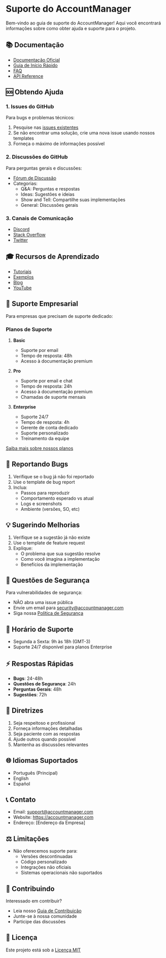 # Suporte do AccountManager

Bem-vindo ao guia de suporte do AccountManager! Aqui você encontrará informações sobre como obter ajuda e suporte para o projeto.

## 📚 Documentação

- [Documentação Oficial](https://docs.accountmanager.com)
- [Guia de Início Rápido](https://docs.accountmanager.com/quickstart)
- [FAQ](https://docs.accountmanager.com/faq)
- [API Reference](https://api.accountmanager.com/docs)

## 🆘 Obtendo Ajuda

### 1. Issues do GitHub

Para bugs e problemas técnicos:
1. Pesquise nas [issues existentes](https://github.com/accountmanager/account-manager/issues)
2. Se não encontrar uma solução, crie uma nova issue usando nossos templates
3. Forneça o máximo de informações possível

### 2. Discussões do GitHub

Para perguntas gerais e discussões:
- [Fórum de Discussão](https://github.com/accountmanager/account-manager/discussions)
- Categorias:
  - Q&A: Perguntas e respostas
  - Ideas: Sugestões e ideias
  - Show and Tell: Compartilhe suas implementações
  - General: Discussões gerais

### 3. Canais de Comunicação

- [Discord](https://discord.gg/accountmanager)
- [Stack Overflow](https://stackoverflow.com/questions/tagged/accountmanager)
- [Twitter](https://twitter.com/AccountManager)

## 🎓 Recursos de Aprendizado

- [Tutoriais](https://docs.accountmanager.com/tutorials)
- [Exemplos](https://github.com/accountmanager/examples)
- [Blog](https://blog.accountmanager.com)
- [YouTube](https://youtube.com/c/AccountManager)

## 💼 Suporte Empresarial

Para empresas que precisam de suporte dedicado:

### Planos de Suporte

1. **Basic**
   - Suporte por email
   - Tempo de resposta: 48h
   - Acesso à documentação premium

2. **Pro**
   - Suporte por email e chat
   - Tempo de resposta: 24h
   - Acesso à documentação premium
   - Chamadas de suporte mensais

3. **Enterprise**
   - Suporte 24/7
   - Tempo de resposta: 4h
   - Gerente de conta dedicado
   - Suporte personalizado
   - Treinamento da equipe

[Saiba mais sobre nossos planos](https://accountmanager.com/enterprise)

## 🐛 Reportando Bugs

1. Verifique se o bug já não foi reportado
2. Use o template de bug report
3. Inclua:
   - Passos para reproduzir
   - Comportamento esperado vs atual
   - Logs e screenshots
   - Ambiente (versões, SO, etc)

## 💡 Sugerindo Melhorias

1. Verifique se a sugestão já não existe
2. Use o template de feature request
3. Explique:
   - O problema que sua sugestão resolve
   - Como você imagina a implementação
   - Benefícios da implementação

## 🔐 Questões de Segurança

Para vulnerabilidades de segurança:
- NÃO abra uma issue pública
- Envie um email para security@accountmanager.com
- Siga nossa [Política de Segurança](SECURITY.md)

## 📅 Horário de Suporte

- Segunda a Sexta: 9h às 18h (GMT-3)
- Suporte 24/7 disponível para planos Enterprise

## ⚡ Respostas Rápidas

- **Bugs**: 24-48h
- **Questões de Segurança**: 24h
- **Perguntas Gerais**: 48h
- **Sugestões**: 72h

## 📝 Diretrizes

1. Seja respeitoso e profissional
2. Forneça informações detalhadas
3. Seja paciente com as respostas
4. Ajude outros quando possível
5. Mantenha as discussões relevantes

## 🌐 Idiomas Suportados

- Português (Principal)
- English
- Español

## 📞 Contato

- Email: support@accountmanager.com
- Website: https://accountmanager.com
- Endereço: [Endereço da Empresa]

## ⚖️ Limitações

- Não oferecemos suporte para:
  - Versões descontinuadas
  - Código personalizado
  - Integrações não oficiais
  - Sistemas operacionais não suportados

## 🤝 Contribuindo

Interessado em contribuir?
- Leia nosso [Guia de Contribuição](CONTRIBUTING.md)
- Junte-se à nossa comunidade
- Participe das discussões

## 📜 Licença

Este projeto está sob a [Licença MIT](LICENSE)
